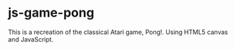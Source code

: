 # js-game-pong
This is a recreation of the classical Atari game, Pong!. Using HTML5 canvas and JavaScript. 
